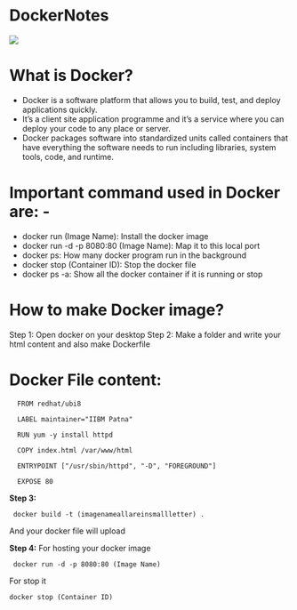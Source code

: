 # DockerNotes
<img src="https://github.com/Asifekhlaque/DockerNotes/assets/132199879/f20f4255-10d6-4bae-947e-e49f2fde79ad">
<h1>What is Docker?</h1>
<ul>
  <li>Docker is a software platform that allows you to build, test, and deploy applications quickly. </li>
  <li>It’s a client site application programme and it’s a service where you can deploy your code to any place or server.</li>
  <li>Docker packages software into standardized units called containers that have everything the software needs to run including libraries, system tools, code, and runtime.</li>
</ul>
<h1>Important command used in Docker are: -</h1>

   <ul>
     <li>docker run (Image Name): Install the docker image</li>
     <li>docker run -d -p 8080:80 (Image Name): Map it to this local port</li>
     <li>docker ps: How many docker program run in the background</li>
     <li>docker stop (Container ID): Stop the docker file</li>
     <li>docker ps -a: Show all the docker container if it is running or stop</li>
   </ul>  

<h1>How to make Docker image?</h1>
Step 1: Open docker on your desktop
Step 2: Make a folder and write your html content and also make Dockerfile

# Docker File content:

      FROM redhat/ubi8

      LABEL maintainer="IIBM Patna"

      RUN yum -y install httpd

      COPY index.html /var/www/html

      ENTRYPOINT ["/usr/sbin/httpd", "-D", "FOREGROUND"]

      EXPOSE 80

<b>Step 3:</b>

     docker build -t (imagenameallareinsmallletter) .

And your docker file will upload

<b>Step 4:</b> For hosting your docker image

     docker run -d -p 8080:80 (Image Name)

For stop it 

    docker stop (Container ID) 
